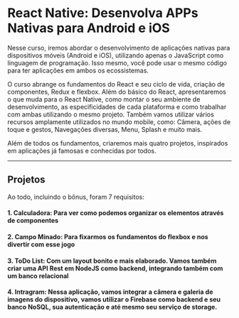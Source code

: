 # React Native: Desenvolva APPs Nativas para Android e iOS

Nesse curso, iremos abordar o desenvolvimento de aplicações nativas para dispositivos móveis (Android e iOS), utilizando apenas o JavaScript como linguagem de programação. Isso mesmo, você pode usar o mesmo código para ter aplicações em ambos os ecossistemas.

O curso abrange os fundamentos do React e seu ciclo de vida, criação de componentes, Redux e flexbox. Além do básico do React, apresentaremos o que muda para o React Native, como montar o seu ambiente de desenvolvimento, as especificidades de cada plataforma e como trabalhar com ambas utilizando o mesmo projeto. Também vamos utilizar vários recursos amplamente utilizados no mundo mobile, como: Câmera, ações de toque e gestos, Navegações diversas, Menu, Splash e muito mais.

Além de todos os fundamentos, criaremos mais quatro projetos, inspirados em aplicações já famosas e conhecidas por todos.

---

## Projetos

Ao todo, incluindo o bônus, foram 7 requisitos:

#### 1. Calculadora: Para ver como podemos organizar os elementos através de componentes

#### 2. Campo Minado: Para fixarmos os fundamentos do flexbox e nos divertir com esse jogo

#### 3. ToDo List: Com um layout bonito e mais elaborado. Vamos também criar uma API Rest em NodeJS como backend, integrando também com um banco relacional

#### 4. Intragram: Nessa aplicação, vamos integrar a câmera e galeria de imagens do dispositivo, vamos utilizar o Firebase como backend e seu banco NoSQL, sua autenticação e até mesmo seu serviço de storage.
